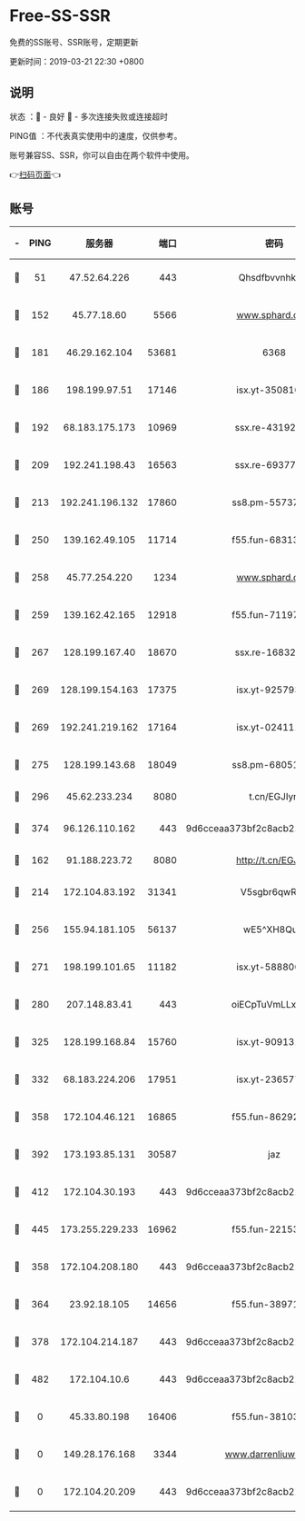 # Free-SS-SSR

免费的SS账号、SSR账号，定期更新

更新时间：2019-03-21 22:30 +0800

## 说明

状态     ：🙂 - 良好 🙁 - 多次连接失败或连接超时

PING值   ：不代表真实使用中的速度，仅供参考。

账号兼容SS、SSR，你可以自由在两个软件中使用。

👉[扫码页面](https://liesauer.github.io/Free-SS-SSR/)👈

## 账号

|-|PING|服务器|端口|密码|加密方式|区域|
|:----:|:----:|:-----:|-----:|:----:|:----:|:----:|
|🙂|51|47.52.64.226|443|Qhsdfbvvnhkm1|aes-256-cfb|HK|
|🙂|152|45.77.18.60|5566|www.sphard.com|aes-256-cfb|JP|
|🙂|181|46.29.162.104|53681|6368|aes-256-ctr|RU|
|🙂|186|198.199.97.51|17146|isx.yt-35081098|aes-256-cfb|US|
|🙂|192|68.183.175.173|10969|ssx.re-43192061|aes-256-cfb|US|
|🙂|209|192.241.198.43|16563|ssx.re-69377948|aes-256-cfb|US|
|🙂|213|192.241.196.132|17860|ss8.pm-55737641|aes-256-cfb|US|
|🙂|250|139.162.49.105|11714|f55.fun-68313029|aes-256-cfb|SG|
|🙂|258|45.77.254.220|1234|www.sphard.com|aes-256-cfb|SG|
|🙂|259|139.162.42.165|12918|f55.fun-71197763|aes-256-cfb|SG|
|🙂|267|128.199.167.40|18670|ssx.re-16832258|aes-256-cfb|SG|
|🙂|269|128.199.154.163|17375|isx.yt-92579353|aes-256-cfb|SG|
|🙂|269|192.241.219.162|17164|isx.yt-02411127|aes-256-cfb|US|
|🙂|275|128.199.143.68|18049|ss8.pm-68051227|aes-256-cfb|SG|
|🙂|296|45.62.233.234|8080|t.cn/EGJIyrl|rc4-md5|CA|
|🙂|374|96.126.110.162|443|9d6cceaa373bf2c8acb22e60b6a58be6|aes-256-cfb|US|
|🙂|162|91.188.223.72|8080|http://t.cn/EGJIyrl|rc4-md5|RU|
|🙂|214|172.104.83.192|31341|V5sgbr6qwRg1|aes-256-cfb|JP|
|🙂|256|155.94.181.105|56137|wE5^XH8Quw|aes-256-cfb|US|
|🙂|271|198.199.101.65|11182|isx.yt-58880075|aes-256-cfb|US|
|🙂|280|207.148.83.41|443|oiECpTuVmLLxk4Ts|aes-256-cfb|AU|
|🙂|325|128.199.168.84|15760|isx.yt-90913173|aes-256-cfb|SG|
|🙂|332|68.183.224.206|17951|isx.yt-23657794|aes-256-cfb|SG|
|🙂|358|172.104.46.121|16865|f55.fun-86292615|aes-256-cfb|SG|
|🙂|392|173.193.85.131|30587|jaz|aes-256-cfb|US|
|🙂|412|172.104.30.193|443|9d6cceaa373bf2c8acb22e60b6a58be6|aes-256-cfb|US|
|🙂|445|173.255.229.233|16962|f55.fun-22153074|aes-256-cfb|US|
|🙁|358|172.104.208.180|443|9d6cceaa373bf2c8acb22e60b6a58be6|aes-256-cfb|US|
|🙁|364|23.92.18.105|14656|f55.fun-38971155|aes-256-cfb|US|
|🙁|378|172.104.214.187|443|9d6cceaa373bf2c8acb22e60b6a58be6|aes-256-cfb|US|
|🙁|482|172.104.10.6|443|9d6cceaa373bf2c8acb22e60b6a58be6|aes-256-cfb|US|
|🙁|0|45.33.80.198|16406|f55.fun-38103028|aes-256-cfb|US|
|🙁|0|149.28.176.168|3344|www.darrenliuwei.com|aes-256-cfb|AU|
|🙁|0|172.104.20.209|443|9d6cceaa373bf2c8acb22e60b6a58be6|aes-256-cfb|US|
